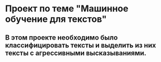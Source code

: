 ﻿# Проект по теме "Машинное обучение для текстов"
## В этом проекте необходимо было классифицировать тексты и выделить из них тексты с агрессивными высказываниями.
